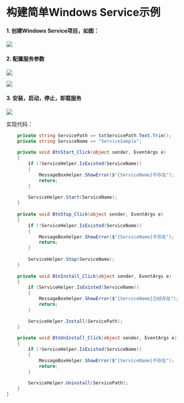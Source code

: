 # 构建简单Windows Service示例

#### 1. 创建Windows Service项目，如图：

![](https://8y5i1a.dm.files.1drv.com/y4mx2AAJ6Uz5HpxT-L6DwXx9QEckll5S9-Xuh8Z-l4GmbjE8xOJLboUmRX5FTiOsZZItK2m3e9M5oqIq9ufuDJlgVa7dlRaOvQ-yuUAJ86CPavK2r5-BByqPpRARi9AbZe7EDQTPGTL4sz796KdnId3R_wzvFn2hsNWeRIkN6ILjBkq2_7FL5si_ddZ_Ni895SkD_GDHzm7zBHu5OkbRsl7yg?width=1278&height=860&cropmode=none)

#### 2. 配置服务参数

![](https://8y5dqq.dm.files.1drv.com/y4mQO58851eAeftdWf62TphAaYcwIhAslHnWYufmv97dE-ZZxf06UnCxfG1g42K75DgahqTOQGjere620pNU0ukZx86rYBwsGQ4geusPLfazKFxhmVjXQBwhiNOmTTFSlsfU3bu6PH4GL4TDYEIgZY-TQcds47yPHsF897jZvn5srqn4IMJiPBXrdpAw2PX4ST5s-_gITWAbi29pFrNE_k-zw?width=454&height=338&cropmode=none)

![](https://8y7cna.dm.files.1drv.com/y4mEknoLXq7Wa7BR6rMSJI09GYLD6LJZVdKBlOMfeOcF4Qz6XFL1pg_EgNYspu8DFAh7cECO6ZmB53x9WdDszy1O5Y-rfLcrDfYS-TFn_QPtjZ-TVcBpvB8w2dKDeJIBGcZeSpuFQmHzbCc1K-5BPYeFBiWG7xsB7jsUPAxBxN8T1K_WwPIezddFoS0xfafO8hrYCX3c-lkYT6byDK4t2OGVQ?width=463&height=416&cropmode=none)

#### 3. 安装，启动，停止，卸载服务

![](https://wuxfaw.dm.files.1drv.com/y4mAYyQew2VjS_gayeUWA6lIE3aE6VWTiEBagulQBk28DWRb6b1rkd3Dm1g9rFyNQgIu1ubJGKC0qhjEmy5HE8Q_KOYMvY66pyAgo7-qM9yFI0Jjr_9xfnMRu_e4mDZCpaJ3-hcZYXRuneWtyduRJdsqCtxUAmMdlqyOtW3OBT8jw7h5aP6dQWxAPL7Or6OU-KpshSfyw2i4oMN8yKtjMteBw?width=586&height=195&cropmode=none)

实现代码：

```c#
    private string ServicePath => txtServicePath.Text.Trim();
    private string ServiceName => "ServiceSample";
 
    private void BtnStart_Click(object sender, EventArgs e)
    {
        if (!ServiceHelper.IsExisted(ServiceName))
        {
            MessageBoxHelper.ShowError($"{ServiceName}不存在");
            return;
        }
 
        ServiceHelper.Start(ServiceName);
    }
 
    private void BtnStop_Click(object sender, EventArgs e)
    {
        if (!ServiceHelper.IsExisted(ServiceName))
        {
            MessageBoxHelper.ShowError($"{ServiceName}不存在");
            return;
        }
 
        ServiceHelper.Stop(ServiceName);
    }
 
    private void BtnInstall_Click(object sender, EventArgs e)
    {
        if (ServiceHelper.IsExisted(ServiceName))
        {
            MessageBoxHelper.ShowError($"{ServiceName}已经存在");
            return;
        }
 
        ServiceHelper.Install(ServicePath);
    }
 
    private void BtnUnInstall_Click(object sender, EventArgs e)
    {
        if (!ServiceHelper.IsExisted(ServiceName))
        {
            MessageBoxHelper.ShowError($"{ServiceName}不存在");
            return;
        }
 
        ServiceHelper.Uninstall(ServicePath);
    }
}
```

